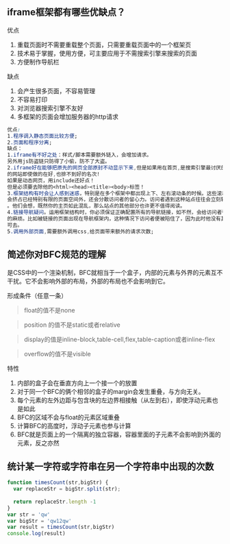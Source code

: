##  iframe框架都有哪些优缺点？
优点
1. 重载页面时不需要重载整个页面，只需要重载页面中的一个框架页
2. 技术易于掌握，使用方便，可主要应用于不需搜索引擎来搜索的页面
3. 方便制作导航栏

缺点
1. 会产生很多页面，不容易管理
2. 不容易打印
3. 对浏览器搜索引擎不友好
4. 多框架的页面会增加服务器的http请求

```css
优点:
1.程序调入静态页面比较方便;
2.页面和程序分离;
缺点：
1.iframe有不好之处：样式/脚本需要额外链入，会增加请求。
另外用js防盗链只防得了小偷，防不了大盗。
2.iframe好在能够把原先的网页全部原封不动显示下来,但是如果用在首页,是搜索引擎最讨厌的.那么你
的网站即使做的在好,也排不到好的名次! 
如果是动态网页，用include还好点！
但是必须要去除他的<html><head><title><body>标签！ 
3.框架结构有时会让人感到迷惑，特别是在多个框架中都出现上下、左右滚动条的时候。这些滚动条除了
会挤占已经特别有限的页面空间外，还会分散访问者的留心力。访问者遇到这种站点往往会立刻转身离开
。他们会想，既然你的主页如此混乱，那么站点的其他部分也许更不值得阅读。
4.链接导航疑问。运用框架结构时，你必须保证正确配置所有的导航链接，如不然，会给访问者带来很大
的麻烦。比如被链接的页面出现在导航框架内，这种情况下访问者便被陷住了，因为此时他没有其他地点
可去。
5.调用外部页面,需要额外调用css,给页面带来额外的请求次数;
```


## 简述你对BFC规范的理解

是CSS中的一个渲染机制，BFC就相当于一个盒子，内部的元素与外界的元素互不干扰。它不会影响外部的布局，外部的布局也不会影响到它。

形成条件（任意一条）

> float的值不是none

> position 的值不是static或者relative

> display的值是inline-block,table-cell,flex,table-caption或者inline-flex

> overflow的值不是visible

特性
1. 内部的盒子会在垂直方向上一个接一个的放置
2. 对于同一个BFC的俩个相邻的盒子的margin会发生重叠，与方向无关。
3. 每个元素的左外边距与包含块的左边界相接触（从左到右），即使浮动元素也是如此
4. BFC的区域不会与float的元素区域重叠
5. 计算BFC的高度时，浮动子元素也参与计算
6. BFC就是页面上的一个隔离的独立容器，容器里面的子元素不会影响到外面的元素，反之亦然


## 统计某一字符或字符串在另一个字符串中出现的次数
```javascript
function timesCount(str,bigStr) {
  var replaceStr = bigStr.split(str);
  
  return replaceStr.length -1 
}
var str = 'qw'
var bigStr = 'qw12qw'
var result = timesCount(str,bigStr)
console.log(result)
```